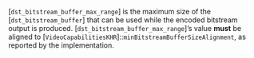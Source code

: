 [`dst_bitstream_buffer_max_range`] is the maximum size of the
[`dst_bitstream_buffer`] that can be used while the encoded bitstream
output is produced.
[`dst_bitstream_buffer_max_range`]’s value  **must**  be aligned to
[`VideoCapabilitiesKHR`]::`minBitstreamBufferSizeAlignment`, as
reported by the implementation.